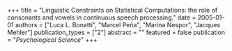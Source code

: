 +++
title = "Linguistic Constraints on Statistical Computations: the role of consonants and vowels in continuous speech processing."
date = 2005-01-01
authors = ["Luca L. Bonatti", "Marcel Peña", "Marina Nespor", "Jacques Mehler"]
publication_types = ["2"]
abstract = ""
featured = false
publication = "*Psychological Science*"
+++

